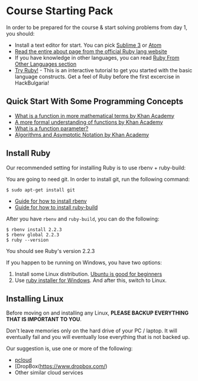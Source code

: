 # Course Starting Pack

In order to be prepared for the course & start solving problems from day 1, you should:

* Install a text editor for start. You can pick [Sublime 3](http://www.sublimetext.com/3) or [Atom](https://atom.io/)
* [Read the entire about page from the official Ruby lang website](https://www.ruby-lang.org/en/about/)
* If you have knowledge in other languages, you can read [Ruby From Other Languages section](https://www.ruby-lang.org/en/documentation/ruby-from-other-languages/)
* [Try Ruby!](http://tryruby.org/) - This is an interactive tutorial to get you started with the basic language constructs. Get a feel of Ruby before the first excercise in HackBulgaria!

## Quick Start With Some Programming Concepts

* [What is a function in more mathematical terms by Khan Academy](https://www.khanacademy.org/math/algebra/algebra-functions/evaluating-functions/v/what-is-a-function)
* [A more formal understanding of functions by Khan Academy](https://www.khanacademy.org/math/linear-algebra/matrix_transformations/linear-transformations/v/a-more-formal-understanding-of-functions)
* [What is a function parameter?](https://en.wikipedia.org/wiki/Parameter_(computer_programming))
* [Algorithms and Asymptotic Notation by Khan Academy](https://www.khanacademy.org/computing/computer-science/algorithms/asymptotic-notation/a/asymptotic-notation)

## Install Ruby

Our recommended setting for installing Ruby is to use rbenv + ruby-build:

You are going to need git. In order to install git, run the following command:

```
$ sudo apt-get install git
```

* [Guide for how to install rbenv](https://github.com/sstephenson/rbenv#installation)
* [Guide for how to install ruby-build](https://github.com/sstephenson/ruby-build#installation)

After you have `rbenv` and `ruby-build`, you can do the following:

```
$ rbenv install 2.2.3
$ rbenv global 2.2.3
$ ruby --version
```

You should see Ruby's version 2.2.3

If you happen to be running on Windows, you have two options:

1. Install some Linux distribution. [Ubuntu is good for beginners](http://www.ubuntu.com/)
2. Use [ruby installer for Windows](http://rubyinstaller.org/). And after this, switch to Linux.

## Installing Linux

Before moving on and installing any Linux, **PLEASE BACKUP EVERYTHING THAT IS IMPORTANT TO YOU**.

Don't leave memories only on the hard drive of your PC / laptop. It will eventually fail and you will eventually lose everything that is not backed up.

Our suggestion is, use one or more of the following:

* [pcloud](https://www.pcloud.com/)
* [DropBox(https://www.dropbox.com/)
* Other similar cloud services
